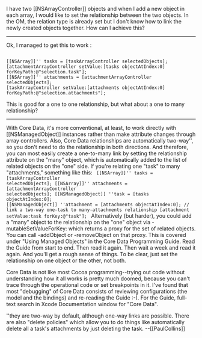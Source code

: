 

I have two [[NSArrayController]] objects and when I add a new object in each array, I would like to set the relationship between the two objects. In the OM, the relation type is already set but I don't know how to link the newly created objects together. How can I achieve this?

----

Ok, I managed to get this to work :

<code>
[[NSArray]]'' tasks = [taskArrayController selectedObjects];
[attachmentArrayController setValue:[tasks objectAtIndex:0] forKeyPath:@"selection.task"];
[[NSArray]]'' attachments = [attachmentArrayController selectedObjects];
[taskArrayController setValue:[attachments objectAtIndex:0] forKeyPath:@"selection.attachments"];
</code>


This is good for a one to one relationship, but what about a one to many relationship?

----

With Core Data, it's more conventional, at least, to work directly with [[NSManagedObject]] instances rather than make attribute changes through array controllers. Also, Core Data relationships are automatically two-way'', so you don't need to do the relationship in both directions. And therefore, you can most easily create a one-to-many link by setting the relationship attribute on the "many" object, which is automatically added to the list of related objects on the "one" side. 
If you're relating one "task" to many "attachments," something like this:
<code>
[[NSArray]]'' tasks = [taskArrayController selectedObjects];
[[NSArray]]'' attachments = [attachmentArrayController selectedObjects];
[[NSManagedObject]] ''task = [tasks objectAtIndex:0];
[[NSManagedObject]] ''attachment = [attachments objectAtIndex:0];
// link a two-way one-task to many-attachments relationship
[attachment setValue:task forKey:@"task"];
</code>
Alternatively (but harder), you could add a "many" object to the relationship on the "one" object via -mutableSetValueForKey: which returns a proxy for the set of related objects. You can call -addObject or -removeObject on that proxy. This is covered under "Using Managed Objects" in the Core Data Programming Guide. Read the Guide from start to end. Then read it again. Then wait a week and read it again. And you'll get a rough sense of things. To be clear, just set the relationship on one object or the other, not both. 

Core Data is not like most Cocoa programming--trying out code without understanding how it all works is pretty much doomed, because you can't trace through the operational code or set breakpoints in it. I've found that most "debugging" of Core Data consists of reviewing configurations (the model and the bindings) and re-reading the Guide :-). For the Guide, full-text search in Xcode Documentation window for "Core Data". 

''they are two-way by default, although one-way links are possible. There are also "delete policies" which allow you to do things like automatically delete all a task's attachments by just deleting the task.
--[[PaulCollins]]